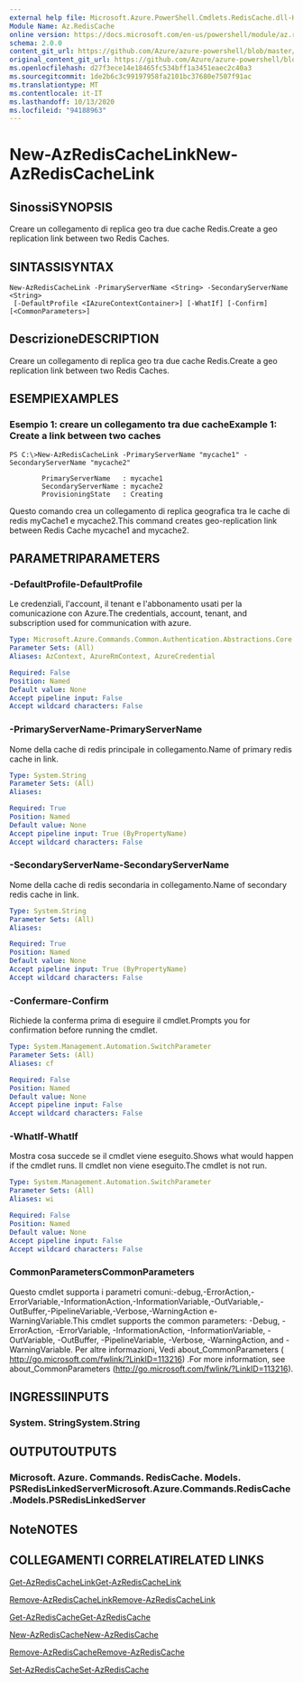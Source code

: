 ```yaml
---
external help file: Microsoft.Azure.PowerShell.Cmdlets.RedisCache.dll-Help.xml
Module Name: Az.RedisCache
online version: https://docs.microsoft.com/en-us/powershell/module/az.rediscache/new-azrediscachelink
schema: 2.0.0
content_git_url: https://github.com/Azure/azure-powershell/blob/master/src/RedisCache/RedisCache/help/New-AzRedisCacheLink.md
original_content_git_url: https://github.com/Azure/azure-powershell/blob/master/src/RedisCache/RedisCache/help/New-AzRedisCacheLink.md
ms.openlocfilehash: d27f3ece14e18465fc534bff1a3451eaec2c40a3
ms.sourcegitcommit: 1de2b6c3c99197958fa2101bc37680e7507f91ac
ms.translationtype: MT
ms.contentlocale: it-IT
ms.lasthandoff: 10/13/2020
ms.locfileid: "94188963"
---
```

# <span data-ttu-id="089b0-101">New-AzRedisCacheLink</span><span class="sxs-lookup"><span data-stu-id="089b0-101">New-AzRedisCacheLink</span></span>

## <span data-ttu-id="089b0-102">Sinossi</span><span class="sxs-lookup"><span data-stu-id="089b0-102">SYNOPSIS</span></span>
<span data-ttu-id="089b0-103">Creare un collegamento di replica geo tra due cache Redis.</span><span class="sxs-lookup"><span data-stu-id="089b0-103">Create a geo replication link between two Redis Caches.</span></span>

## <span data-ttu-id="089b0-104">SINTASSI</span><span class="sxs-lookup"><span data-stu-id="089b0-104">SYNTAX</span></span>

```
New-AzRedisCacheLink -PrimaryServerName <String> -SecondaryServerName <String>
 [-DefaultProfile <IAzureContextContainer>] [-WhatIf] [-Confirm] [<CommonParameters>]
```

## <span data-ttu-id="089b0-105">Descrizione</span><span class="sxs-lookup"><span data-stu-id="089b0-105">DESCRIPTION</span></span>
<span data-ttu-id="089b0-106">Creare un collegamento di replica geo tra due cache Redis.</span><span class="sxs-lookup"><span data-stu-id="089b0-106">Create a geo replication link between two Redis Caches.</span></span>

## <span data-ttu-id="089b0-107">ESEMPI</span><span class="sxs-lookup"><span data-stu-id="089b0-107">EXAMPLES</span></span>

### <span data-ttu-id="089b0-108">Esempio 1: creare un collegamento tra due cache</span><span class="sxs-lookup"><span data-stu-id="089b0-108">Example 1: Create a link between two caches</span></span>
```
PS C:\>New-AzRedisCacheLink -PrimaryServerName "mycache1" -SecondaryServerName "mycache2"

        PrimaryServerName   : mycache1
        SecondaryServerName : mycache2
        ProvisioningState   : Creating
```

<span data-ttu-id="089b0-109">Questo comando crea un collegamento di replica geografica tra le cache di redis myCache1 e mycache2.</span><span class="sxs-lookup"><span data-stu-id="089b0-109">This command creates geo-replication link between Redis Cache mycache1 and mycache2.</span></span>

## <span data-ttu-id="089b0-110">PARAMETRI</span><span class="sxs-lookup"><span data-stu-id="089b0-110">PARAMETERS</span></span>

### <span data-ttu-id="089b0-111">-DefaultProfile</span><span class="sxs-lookup"><span data-stu-id="089b0-111">-DefaultProfile</span></span>
<span data-ttu-id="089b0-112">Le credenziali, l'account, il tenant e l'abbonamento usati per la comunicazione con Azure.</span><span class="sxs-lookup"><span data-stu-id="089b0-112">The credentials, account, tenant, and subscription used for communication with azure.</span></span>

```yaml
Type: Microsoft.Azure.Commands.Common.Authentication.Abstractions.Core.IAzureContextContainer
Parameter Sets: (All)
Aliases: AzContext, AzureRmContext, AzureCredential

Required: False
Position: Named
Default value: None
Accept pipeline input: False
Accept wildcard characters: False
```

### <span data-ttu-id="089b0-113">-PrimaryServerName</span><span class="sxs-lookup"><span data-stu-id="089b0-113">-PrimaryServerName</span></span>
<span data-ttu-id="089b0-114">Nome della cache di redis principale in collegamento.</span><span class="sxs-lookup"><span data-stu-id="089b0-114">Name of primary redis cache in link.</span></span>

```yaml
Type: System.String
Parameter Sets: (All)
Aliases:

Required: True
Position: Named
Default value: None
Accept pipeline input: True (ByPropertyName)
Accept wildcard characters: False
```

### <span data-ttu-id="089b0-115">-SecondaryServerName</span><span class="sxs-lookup"><span data-stu-id="089b0-115">-SecondaryServerName</span></span>
<span data-ttu-id="089b0-116">Nome della cache di redis secondaria in collegamento.</span><span class="sxs-lookup"><span data-stu-id="089b0-116">Name of secondary redis cache in link.</span></span>

```yaml
Type: System.String
Parameter Sets: (All)
Aliases:

Required: True
Position: Named
Default value: None
Accept pipeline input: True (ByPropertyName)
Accept wildcard characters: False
```

### <span data-ttu-id="089b0-117">-Confermare</span><span class="sxs-lookup"><span data-stu-id="089b0-117">-Confirm</span></span>
<span data-ttu-id="089b0-118">Richiede la conferma prima di eseguire il cmdlet.</span><span class="sxs-lookup"><span data-stu-id="089b0-118">Prompts you for confirmation before running the cmdlet.</span></span>

```yaml
Type: System.Management.Automation.SwitchParameter
Parameter Sets: (All)
Aliases: cf

Required: False
Position: Named
Default value: None
Accept pipeline input: False
Accept wildcard characters: False
```

### <span data-ttu-id="089b0-119">-WhatIf</span><span class="sxs-lookup"><span data-stu-id="089b0-119">-WhatIf</span></span>
<span data-ttu-id="089b0-120">Mostra cosa succede se il cmdlet viene eseguito.</span><span class="sxs-lookup"><span data-stu-id="089b0-120">Shows what would happen if the cmdlet runs.</span></span>
<span data-ttu-id="089b0-121">Il cmdlet non viene eseguito.</span><span class="sxs-lookup"><span data-stu-id="089b0-121">The cmdlet is not run.</span></span>

```yaml
Type: System.Management.Automation.SwitchParameter
Parameter Sets: (All)
Aliases: wi

Required: False
Position: Named
Default value: None
Accept pipeline input: False
Accept wildcard characters: False
```

### <span data-ttu-id="089b0-122">CommonParameters</span><span class="sxs-lookup"><span data-stu-id="089b0-122">CommonParameters</span></span>
<span data-ttu-id="089b0-123">Questo cmdlet supporta i parametri comuni:-debug,-ErrorAction,-ErrorVariable,-InformationAction,-InformationVariable,-OutVariable,-OutBuffer,-PipelineVariable,-Verbose,-WarningAction e-WarningVariable.</span><span class="sxs-lookup"><span data-stu-id="089b0-123">This cmdlet supports the common parameters: -Debug, -ErrorAction, -ErrorVariable, -InformationAction, -InformationVariable, -OutVariable, -OutBuffer, -PipelineVariable, -Verbose, -WarningAction, and -WarningVariable.</span></span> <span data-ttu-id="089b0-124">Per altre informazioni, Vedi about_CommonParameters ( http://go.microsoft.com/fwlink/?LinkID=113216) .</span><span class="sxs-lookup"><span data-stu-id="089b0-124">For more information, see about_CommonParameters (http://go.microsoft.com/fwlink/?LinkID=113216).</span></span>

## <span data-ttu-id="089b0-125">INGRESSI</span><span class="sxs-lookup"><span data-stu-id="089b0-125">INPUTS</span></span>

### <span data-ttu-id="089b0-126">System. String</span><span class="sxs-lookup"><span data-stu-id="089b0-126">System.String</span></span>

## <span data-ttu-id="089b0-127">OUTPUT</span><span class="sxs-lookup"><span data-stu-id="089b0-127">OUTPUTS</span></span>

### <span data-ttu-id="089b0-128">Microsoft. Azure. Commands. RedisCache. Models. PSRedisLinkedServer</span><span class="sxs-lookup"><span data-stu-id="089b0-128">Microsoft.Azure.Commands.RedisCache.Models.PSRedisLinkedServer</span></span>

## <span data-ttu-id="089b0-129">Note</span><span class="sxs-lookup"><span data-stu-id="089b0-129">NOTES</span></span>

## <span data-ttu-id="089b0-130">COLLEGAMENTI CORRELATI</span><span class="sxs-lookup"><span data-stu-id="089b0-130">RELATED LINKS</span></span>

[<span data-ttu-id="089b0-131">Get-AzRedisCacheLink</span><span class="sxs-lookup"><span data-stu-id="089b0-131">Get-AzRedisCacheLink</span></span>](./Get-AzRedisCacheLink.md)

[<span data-ttu-id="089b0-132">Remove-AzRedisCacheLink</span><span class="sxs-lookup"><span data-stu-id="089b0-132">Remove-AzRedisCacheLink</span></span>](./Remove-AzRedisCacheLink.md)

[<span data-ttu-id="089b0-133">Get-AzRedisCache</span><span class="sxs-lookup"><span data-stu-id="089b0-133">Get-AzRedisCache</span></span>](./Get-AzRedisCache.md)

[<span data-ttu-id="089b0-134">New-AzRedisCache</span><span class="sxs-lookup"><span data-stu-id="089b0-134">New-AzRedisCache</span></span>](./New-AzRedisCache.md)

[<span data-ttu-id="089b0-135">Remove-AzRedisCache</span><span class="sxs-lookup"><span data-stu-id="089b0-135">Remove-AzRedisCache</span></span>](./Remove-AzRedisCache.md)

[<span data-ttu-id="089b0-136">Set-AzRedisCache</span><span class="sxs-lookup"><span data-stu-id="089b0-136">Set-AzRedisCache</span></span>](./Set-AzRedisCache.md)